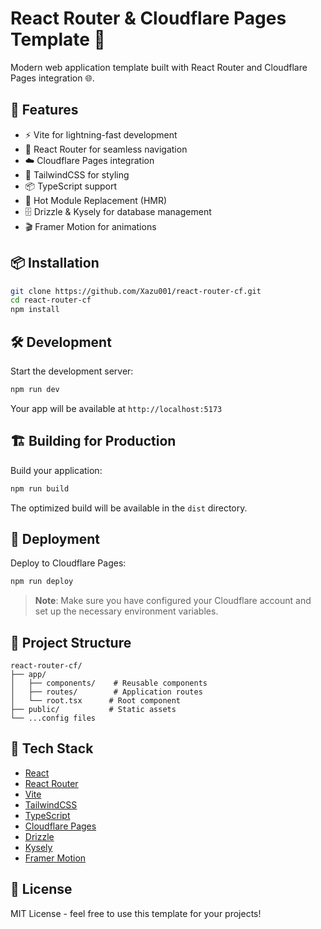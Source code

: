 # React Router & Cloudflare Pages Template 🚀

Modern web application template built with React Router and Cloudflare Pages integration 🌐.

## 🚀 Features

- ⚡ Vite for lightning-fast development
- 🎯 React Router for seamless navigation
- ☁️ Cloudflare Pages integration
- 🎨 TailwindCSS for styling
- 📦 TypeScript support
- 🔄 Hot Module Replacement (HMR)
- 🗄️ Drizzle & Kysely for database management
- 🎬 Framer Motion for animations

## 📦 Installation

```bash
git clone https://github.com/Xazu001/react-router-cf.git
cd react-router-cf
npm install
```

## 🛠️ Development

Start the development server:

```bash
npm run dev
```

Your app will be available at `http://localhost:5173`

## 🏗️ Building for Production

Build your application:

```bash
npm run build
```

The optimized build will be available in the `dist` directory.

## 🚀 Deployment

Deploy to Cloudflare Pages:

```bash
npm run deploy
```

> **Note**: Make sure you have configured your Cloudflare account and set up the necessary environment variables.

## 📁 Project Structure

```
react-router-cf/
├── app/
│   ├── components/    # Reusable components
│   ├── routes/        # Application routes
│   └── root.tsx      # Root component
├── public/           # Static assets
└── ...config files
```

## 🔧 Tech Stack

- [React](https://reactjs.org/)
- [React Router](https://reactrouter.com/)
- [Vite](https://vitejs.dev/)
- [TailwindCSS](https://tailwindcss.com/)
- [TypeScript](https://www.typescriptlang.org/)
- [Cloudflare Pages](https://pages.cloudflare.com/)
- [Drizzle](https://orm.drizzle.team/)
- [Kysely](https://kysely.dev/)
- [Framer Motion](https://www.framer.com/motion/)

## 📝 License

MIT License - feel free to use this template for your projects!
